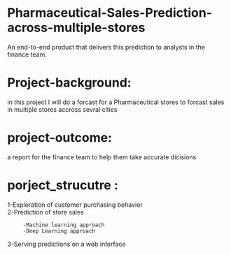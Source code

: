 # Pharmaceutical-Sales-Prediction-across-multiple-stores
An end-to-end product that delivers this prediction to analysts in the finance team. 

# Project-background:

in this project I will do a forcast for a Pharmaceutical stores to forcast sales in multiple stores accross sevral cities 

# project-outcome:

a report for the finance team to help them take accurate dicisions 

# porject_strucutre :

1-Exploration of customer purchasing behavior   
2-Prediction of store sales   

         -Machine learning approach        
         -Deep Learning approach         
3-Serving predictions on a web interface
